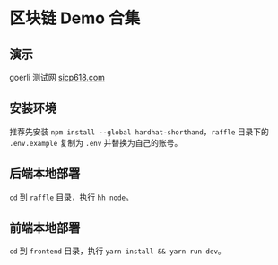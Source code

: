 # 区块链 Demo 合集
## 演示
goerli 测试网 [sicp618.com](https://sicp618.com)

## 安装环境
推荐先安装 `npm install --global hardhat-shorthand`，`raffle` 目录下的 `.env.example` 复制为 `.env` 并替换为自己的账号。

## 后端本地部署
`cd` 到 `raffle` 目录，执行 `hh node`。

## 前端本地部署
`cd` 到 `frontend` 目录，执行 `yarn install && yarn run dev`。